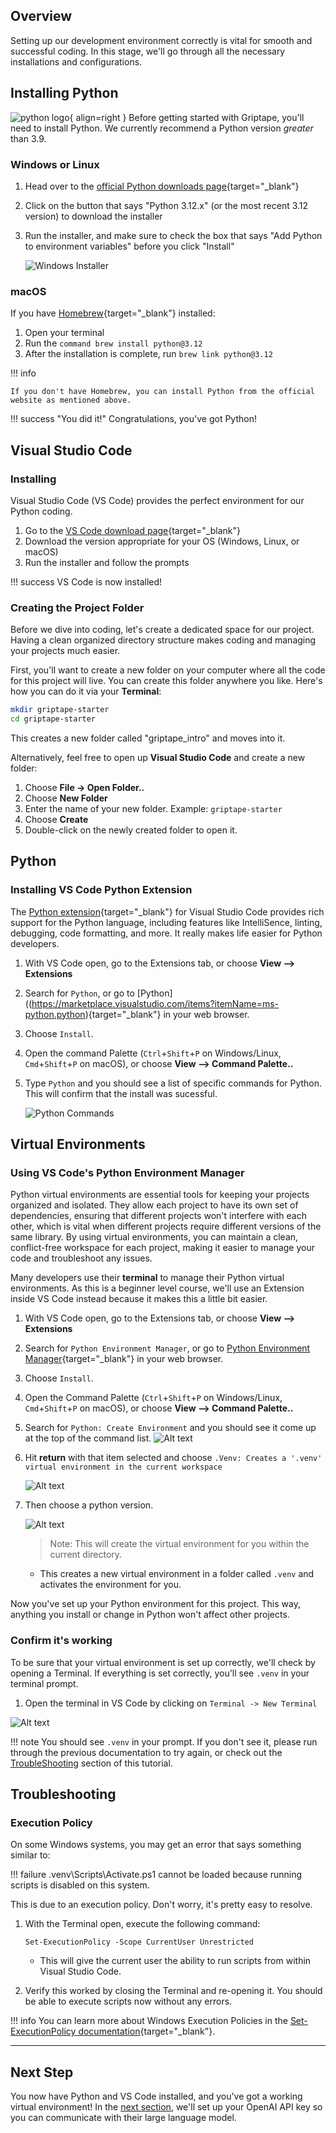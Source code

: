 ## Overview

Setting up our development environment correctly is vital for smooth and successful coding. In this stage, we'll go through all the necessary installations and configurations.
<!-- 
Temporarily disable video

<iframe src="https://www.youtube.com/embed/saFi2Hztb4o" title="YouTube video player" frameborder="0" allow="accelerometer; autoplay; clipboard-write; encrypted-media; gyroscope; picture-in-picture; web-share" allowfullscreen></iframe>
-->
## Installing Python 

![python logo](assets/img/python.png){ align=right } Before getting started with Griptape, you'll need to install Python. We currently recommend a Python version *greater* than 3.9.

### Windows or Linux

1. Head over to the [official Python downloads page](https://www.python.org/downloads/){target="_blank"}
2. Click on the button that says "Python 3.12.x" (or the most recent 3.12 version) to download the installer
3. Run the installer, and make sure to check the box that says "Add Python to environment variables" before you click "Install"

   ![Windows Installer](assets/img/01_python_env_variables.png)

### macOS

If you have [Homebrew](https://brew.sh){target="_blank"} installed:

1. Open your terminal
2. Run the `command brew install python@3.12`
3. After the installation is complete, run `brew link python@3.12`

!!! info

    If you don't have Homebrew, you can install Python from the official website as mentioned above.

!!! success "You did it!"
Congratulations, you've got Python!

## Visual Studio Code

### Installing

Visual Studio Code (VS Code) provides the perfect environment for our Python coding.

1. Go to the [VS Code download page](https://code.visualstudio.com/Download){target="_blank"}
2. Download the version appropriate for your OS (Windows, Linux, or macOS)
3. Run the installer and follow the prompts

!!! success
VS Code is now installed!

### Creating the Project Folder

Before we dive into coding, let's create a dedicated space for our project. Having a clean organized directory structure makes coding and managing your projects much easier.

First, you'll want to create a new folder on your computer where all the code for this project will live. You can create this folder anywhere you like. Here's how you can do it via your **Terminal**:

```bash
mkdir griptape-starter
cd griptape-starter
```

This creates a new folder called "griptape_intro" and moves into it.

Alternatively, feel free to open up **Visual Studio Code** and create a new folder:

1. Choose **File -> Open Folder..**
1. Choose **New Folder**
1. Enter the name of your new folder. Example: `griptape-starter`
1. Choose **Create**
1. Double-click on the newly created folder to open it.

## Python

### Installing VS Code Python Extension

The [Python extension](https://marketplace.visualstudio.com/items?itemName=ms-python.python){target="_blank"} for Visual Studio Code provides rich support for the Python language, including features like IntelliSence, linting, debugging, code formatting, and more. It really makes life easier for Python developers.

1. With VS Code open, go to the Extensions tab, or choose **View --> Extensions**
2. Search for `Python`, or go to [Python]((https://marketplace.visualstudio.com/items?itemName=ms-python.python){target="_blank"} in your web browser.
3. Choose `Install`.
4. Open the command Palette (`Ctrl`+`Shift`+`P` on Windows/Linux, `Cmd`+`Shift`+`P` on macOS), or choose **View --> Command Palette..**
5. Type `Python` and you should see a list of specific commands for Python. This will confirm that the install was sucessful.

   ![Python Commands](assets/img/01_python_installed.png)

## Virtual Environments

### Using VS Code's Python Environment Manager

Python virtual environments are essential tools for keeping your projects organized and isolated. They allow each project to have its own set of dependencies, ensuring that different projects won't interfere with each other, which is vital when different projects require different versions of the same library. By using virtual environments, you can maintain a clean, conflict-free workspace for each project, making it easier to manage your code and troubleshoot any issues.

Many developers use their **terminal** to manage their Python virtual environments. As this is a beginner level course, we'll use an Extension inside VS Code instead because it makes this a little bit easier.

1. With VS Code open, go to the Extensions tab, or choose **View --> Extensions**
2. Search for `Python Environment Manager`, or go to [Python Environment Manager](https://marketplace.visualstudio.com/items?itemName=donjayamanne.python-environment-manager){target="_blank"} in your web browser.
3. Choose `Install`.
4. Open the Command Palette (`Ctrl`+`Shift`+`P` on Windows/Linux, `Cmd`+`Shift`+`P` on macOS), or choose **View --> Command Palette..**
5. Search for `Python: Create Environment` and you should see it come up at the top of the command list.
   ![Alt text](assets/img/01_python_create_environment.png)

6. Hit **return** with that item selected and choose `.Venv: Creates a '.venv' virtual environment in the current workspace`

   ![Alt text](assets/img/01_venv.png)

7. Then choose a python version.

   ![Alt text](assets/img/01_picking_python.png)

   > Note: This will create the virtual environment for you within the current directory.

   - This creates a new virtual environment in a folder called `.venv` and activates the environment for you.

Now you've set up your Python environment for this project. This way, anything you install or change in Python won't affect other projects.

### Confirm it's working

To be sure that your virtual environment is set up correctly, we'll check by opening a Terminal. If everything is set correctly, you'll see `.venv` in your terminal prompt.

1. Open the terminal in VS Code by clicking on `Terminal -> New Terminal`

![Alt text](assets/img/01_griptape-starter-terminal.png)

!!! note
You should see `.venv` in your prompt. If you don't see it, please run through the previous documentation to try again, or check out the [TroubleShooting](#execution-policy) section of this tutorial.

## Troubleshooting

### Execution Policy

On some Windows systems, you may get an error that says something similar to:

!!! failure
.venv\Scripts\Activate.ps1 cannot be loaded because running scripts is disabled on this system.

This is due to an execution policy. Don't worry, it's pretty easy to resolve.

1. With the Terminal open, execute the following command:

   ```
   Set-ExecutionPolicy -Scope CurrentUser Unrestricted
   ```

   - This will give the current user the ability to run scripts from within Visual Studio Code.

2. Verify this worked by closing the Terminal and re-opening it. You should be able to execute scripts now without any errors.

!!! info
You can learn more about Windows Execution Policies in the [Set-ExecutionPolicy documentation](https://learn.microsoft.com/en-us/powershell/module/microsoft.powershell.security/set-executionpolicy?view=powershell-7.3){target="_blank"}.

---

## Next Step

You now have Python and VS Code installed, and you've got a working virtual environment! In the [next section](02_openai.md), we'll set up your OpenAI API key so you can communicate with their large language model.
